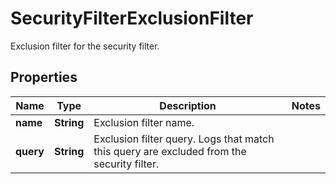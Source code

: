 # SecurityFilterExclusionFilter

Exclusion filter for the security filter.

## Properties

| Name      | Type       | Description                                                                               | Notes |
| --------- | ---------- | ----------------------------------------------------------------------------------------- | ----- |
| **name**  | **String** | Exclusion filter name.                                                                    |
| **query** | **String** | Exclusion filter query. Logs that match this query are excluded from the security filter. |
